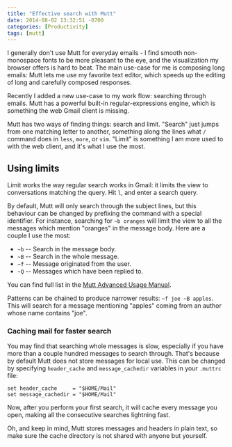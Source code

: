 ```yaml
---
title: "Effective search with Mutt"
date: 2014-08-02 13:32:51 -0700
categories: [Productivity]
tags: [mutt]
---
```


I generally don't use Mutt for everyday emails - I find smooth non-monospace
fonts to be more pleasant to the eye, and the visualization my browser offers
is hard to beat. The main use-case for me is composing long emails: Mutt lets
me use my favorite text editor, which speeds up the editing of long and
carefully composed responses.

Recently I added a new use-case to my work flow: searching through emails.
Mutt has a powerful built-in regular-expressions engine, which is something the
web Gmail client is missing.

Mutt has two ways of finding things: search and limit. "Search" just jumps from
one matching letter to another, something along the lines what `/` command does
in `less`, `more`, or `vim`. "Limit" is something I am more used to with the
web client, and it's what I use the most.

## Using limits

Limit works the way regular search works in Gmail: it limits the view to
conversations matching the query. Hit `l`, and enter a search query.

By default, Mutt will only search through the subject lines, but this behaviour
can be changed by prefixing the command with a special identifier. For
instance, searching for `~b oranges` will limit the view to all the messages
which mention "oranges" in the message body. Here are a couple I use the most:

* `~b` -- Search in the message body.
* `~B` -- Search in the whole message.
* `~f` -- Message originated from the user.
* `~Q` -- Messages which have been replied to.

You can find full list in the [Mutt Advanced Usage Manual][1].

Patterns can be chained to produce narrower results: `~f joe ~B apples`. This
will search for a message mentioning "apples" coming from an author whose name
contains "joe".

### Caching mail for faster search

You may find that searching whole messages is slow, especially if you have more
than a couple hundred messages to search through. That's because by default
Mutt does not store messages for local use. This can be changed by specifying
`header_cache` and `message_cachedir` variables in your `.muttrc` file:

	set header_cache     = "$HOME/Mail"
	set message_cachedir = "$HOME/Mail"

Now, after you perform your first search, it will cache every message you open,
making all the consecutive searches lightning fast.

Oh, and keep in mind, Mutt stores messages and headers in plain text, so make
sure the cache directory is not shared with anyone but yourself.

[1]: http://www.mutt.org/doc/manual/manual-4.html#ss4.2
